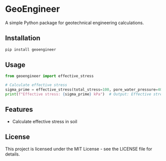 # GeoEngineer

A simple Python package for geotechnical engineering calculations.

## Installation

```bash
pip install geoengineer
```

## Usage

```python
from geoengineer import effective_stress

# Calculate effective stress
sigma_prime = effective_stress(total_stress=100, pore_water_pressure=40)
print(f"Effective stress: {sigma_prime} kPa")  # Output: Effective stress: 60 kPa
```

## Features

- Calculate effective stress in soil

## License

This project is licensed under the MIT License - see the LICENSE file for details. 